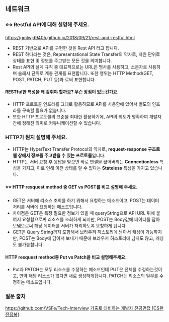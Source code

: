 ## 네트워크

### ⭐⭐ Restful API에 대해 설명해 주세요.

https://gmlwjd9405.github.io/2018/09/21/rest-and-restful.html

- REST 기반으로 API를 구현한 것을 Rest API 라고 합니다. 
- REST 하다라는 것은, Representational State Transfer의 약자로, 자원 단위로 상태를 표현 및 정보를 주고받는 모든 것을 의미합니다.
- Rest API의 설계 규칙 중 대표적으로는 URL은 명사를 사용하고, 소문자로 사용하며 슬래시 단위로 계층 관게를 표현합니다. 또한 행위는 HTTP Method(GET, POST, PATCH, PUT 등)과 로써 표현합니다.

#### RESTful한 특성을 왜 갖춰야 할까요? 무슨 장점이 있는건가요.

- HTTP 프로토콜 인프라를 그대로 활용하므로 API를 사용함에 있어서 별도의 인프라를 구축할 필요가 없습니다.
- 또한 HTTP 프로토콜의 표준을 최대한 활용하기에, API의 의도가 명확하여 개발자 간에 정해진 의미로 커뮤니케이션할 수 있습니다.

### HTTP가 뭔지 설명해 주세요.
    
- HTTP는 HyperText Transfer Protocol의 약자로, **request-response 구조로 웹 상에서 정보를 주고받을 수 있는 프로토콜**입니다. 
- HTTP는 서버 요청 후 응답을 받으면 바로 연결을 끊어버리는 **Connectionless** 특성을 가지고, 이로 인해 이전 상태를 알 수 없다는 **Stateless** 특성을 가지고 있습니다.
    
#### ⭐⭐ HTTP resquest method 중 GET vs POST를 비교 설명해 주세요.
    
- GET은 서버에 리소스 조회를 하기 위해서 요청하는 메소드이고, POST는 데이터 처리를 서버에 요청하는 메소드입니다.
- 차이점은 GET은 특정 필요한 정보가 있을 때 queryString으로 API URL 뒤에 붙여서 요청함으로써 리소스를 조회하게 되지만, POST는 Body값에 데이터를 담아 보냄으로써 해당 데이터를 서버가 처리하도록 요청하게 됩니다.
- GET은 Query String까지 포함해서 브라우저 히스토리에 남아서 캐싱이 가능하지만, POST는 Body에 담아서 보내기 때문에 브라우저 히스토리에 남지도 않고, 캐싱도 불가능합니다.
    
#### HTTP resquest method중 Put vs Patch을 비교 설명해주세요.
    
- Put과 PATCH는 모두 리소스를 수정하는 메소드인데 PUT은 전체를 수정하는것이고, 만약 해당 리소스가 없다면 새로 생성하게됩니다. PATCH는 리소스의 일부를 수정하는 메소드입니다.


### 질문 출처
https://github.com/VSFe/Tech-Interview
[기출로 대비하는 개발자 전공면접 [CS완전정복]](https://www.inflearn.com/course/%EA%B0%9C%EB%B0%9C%EC%9E%90-%EC%A0%84%EA%B3%B5%EB%A9%B4%EC%A0%91-cs-%EC%99%84%EC%A0%84%EC%A0%95%EB%B3%B5)
